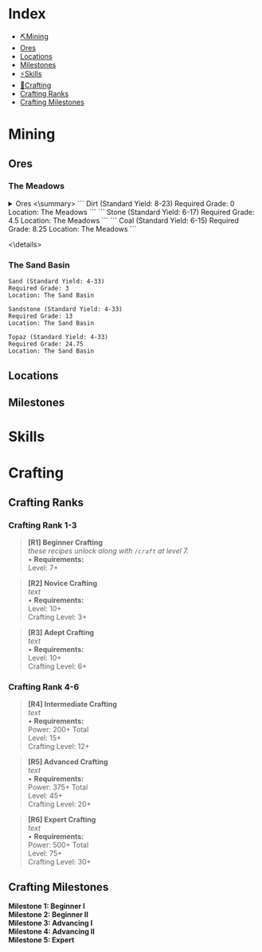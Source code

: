 # Index
- [⛏Mining](#Mining)
 - [Ores](#Ores)
 - [Locations](#Locations)
 - [Milestones](#Milestones)
- [⚡️Skills](#Skills)
- [🧵Crafting](#Crafting)
 - [Crafting Ranks](#Crafting_Ranks)
 - [Crafting Milestones](#Crafting_Milestones)

# Mining

## Ores
### The Meadows
<details> <summary> Ores <\summary>
```
Dirt (Standard Yield: 8-23)
Required Grade: 0
Location: The Meadows
```
```
Stone (Standard Yield: 6-17)
Required Grade: 4.5
Location: The Meadows
```
```
Coal (Standard Yield: 6-15)
Required Grade: 8.25
Location: The Meadows
```

<\details>
### The Sand Basin
```
Sand (Standard Yield: 4-33)
Required Grade: 3
Location: The Sand Basin
```
```
Sandstone (Standard Yield: 4-33)
Required Grade: 13
Location: The Sand Basin
```
```
Topaz (Standard Yield: 4-33)
Required Grade: 24.75
Location: The Sand Basin
```

## Locations

## Milestones

# Skills

# Crafting



## Crafting Ranks
### Crafting Rank 1-3
> **[R1] Beginner Crafting** <br>
> *these recipes unlock along with `/craft` at level 7.* <br>
> • **Requirements:** <br>
> Level: 7+ <br>

> **[R2] Novice Crafting** <br>
> *text* <br>
> • **Requirements:** <br>
> Level: 10+ <br>
> Crafting Level: 3+ <br>

> **[R3] Adept Crafting** <br>
> *text* <br>
> • **Requirements:** <br>
> Level: 10+ <br>
> Crafting Level: 6+ <br>

### Crafting Rank 4-6
> **[R4] Intermediate Crafting** <br>
> *text* <br>
> • **Requirements:** <br>
> Power: 200+ Total <br>
> Level: 15+ <br>
> Crafting Level: 12+ <br>

> **[R5] Advanced Crafting** <br>
> *text* <br>
> • **Requirements:** <br>
> Power: 375+ Total <br>
> Level: 45+ <br>
> Crafting Level: 20+ <br>

> **[R6] Expert Crafting** <br>
> *text* <br>
> • **Requirements:** <br>
> Power: 500+ Total <br>
> Level: 75+ <br>
> Crafting Level: 30+ <br>

## Crafting Milestones
**Milestone 1: Beginner I** <br>
**Milestone 2: Beginner II** <br>
**Milestone 3: Advancing I** <br>
**Milestone 4: Advancing II** <br>
**Milestone 5: Expert** <br>

